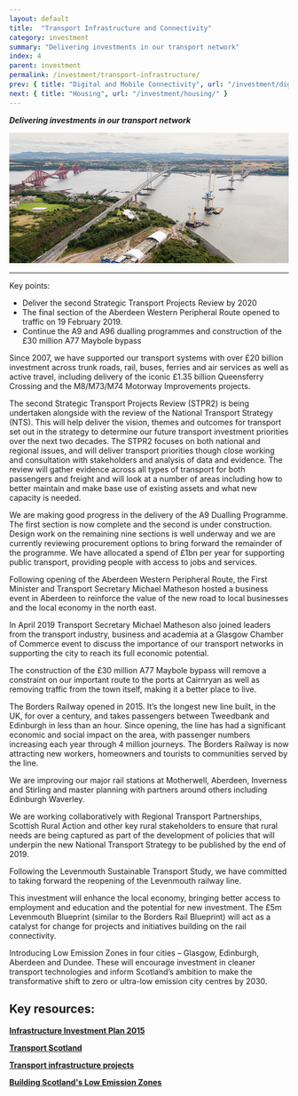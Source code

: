 ```yaml
---
layout: default
title:  "Transport Infrastructure and Connectivity"
category: investment
summary: "Delivering investments in our transport network"
index: 4
parent: investment
permalink: /investment/transport-infrastructure/
prev: { title: "Digital and Mobile Connectivity", url: "/investment/digital-mobile-connectivity/" }
next: { title: "Housing", url: "/investment/housing/" }
---
```

***Delivering investments in our transport network***

![](/assets/images/pageimages/Investment.9.jpg)

---
Key points:  

- Deliver the second Strategic Transport Projects Review by 2020
- The final section of the Aberdeen Western Peripheral Route opened to traffic on 19 February 2019.
- Continue the A9 and A96 dualling programmes and construction of the £30 million A77 Maybole bypass

Since 2007, we have supported our transport systems with over £20 billion investment across trunk roads, rail, buses, ferries and air services as well as active travel, including delivery of the iconic £1.35 billion Queensferry Crossing and the M8/M73/M74 Motorway Improvements projects.  

The second Strategic Transport Projects Review (STPR2) is being undertaken alongside with the review of the National Transport Strategy (NTS). This will help deliver the vision, themes and outcomes for transport set out in the strategy to determine our future transport investment priorities over the next two decades. The STPR2 focuses on both national and regional issues, and will deliver transport priorities though close working and consultation with stakeholders and analysis of data and evidence. The review will gather evidence across all types of transport for both passengers and freight and will look at a number of areas including how to better maintain and make base use of existing assets and what new capacity is needed.  

We are making good progress in the delivery of the A9 Dualling Programme. The first section is now complete and the second is under construction.  Design work on the remaining nine sections is well underway and we are currently reviewing procurement options to bring forward the remainder of the programme. We have allocated a spend of £1bn per year for supporting public transport, providing people with access to jobs and services.  

Following opening of the Aberdeen Western Peripheral Route, the First Minister and Transport Secretary Michael Matheson hosted a business event in Aberdeen to reinforce the value of the new road to local businesses and the local economy in the north east.  

In April 2019 Transport Secretary Michael Matheson also joined leaders from the transport industry, business and academia at a Glasgow Chamber of Commerce event to discuss the importance of our transport networks in supporting the city to reach its full economic potential.  

The construction of the £30 million A77 Maybole bypass will remove a constraint on our important route to the ports at Cairnryan as well as removing traffic from the town itself, making it a better place to live.  

The Borders Railway opened in 2015. It’s the longest new line built, in the UK, for over a century, and takes passengers between Tweedbank and Edinburgh in less than an hour. Since opening, the line has had a significant economic and social impact on the area, with passenger numbers increasing each year through 4 million journeys. The Borders Railway is now attracting new workers, homeowners and tourists to communities served by the line.  

We are improving our major rail stations at Motherwell, Aberdeen, Inverness and Stirling and master planning with partners around others including Edinburgh Waverley.  

We are working collaboratively with Regional Transport Partnerships, Scottish Rural Action and other key rural stakeholders to ensure that rural needs are being captured as part of the development of policies that will underpin the new National Transport Strategy to be published by the end of 2019.  

Following the Levenmouth Sustainable Transport Study, we have committed to taking forward the reopening of the Levenmouth railway line.  

This investment will enhance the local economy, bringing better access to employment and education and the potential for new investment. The £5m Levenmouth Blueprint (similar to the Borders Rail Blueprint) will act as a catalyst for change for projects and initiatives building on the rail connectivity.  

Introducing Low Emission Zones in four cities – Glasgow, Edinburgh, Aberdeen and Dundee. These will encourage investment in cleaner transport technologies and inform Scotland’s ambition to make the transformative shift to zero or ultra-low emission city centres by 2030.  

## Key resources:

**[Infrastructure Investment Plan 2015 ](https://beta.gov.scot/publications/infrastructure-investment-plan-2015/)**

**[Transport Scotland](https://www.transport.gov.scot/)**

**[Transport infrastructure projects](https://www.transport.gov.scot/projects/)**

**[Building Scotland's Low Emission Zones](https://consult.gov.scot/transport-scotland/building-scotlands-low-emission-zones/)**
